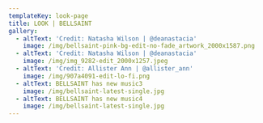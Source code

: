 ```yaml
---
templateKey: look-page
title: LOOK | BELLSAINT
gallery:
  - altText: 'Credit: Natasha Wilson | @deanastacia'
    image: /img/bellsaint-pink-bg-edit-no-fade_artwork_2000x1587.png
  - altText: 'Credit: Natasha Wilson | @deanastacia'
    image: /img/img_9282-edit_2000x1257.jpeg
  - altText: 'Credit: Allister Ann | @allister_ann'
    image: /img/907a4091-edit-lo-fi.png
  - altText: BELLSAINT has new music3
    image: /img/bellsaint-latest-single.jpg
  - altText: BELLSAINT has new music4
    image: /img/bellsaint-latest-single.jpg
---
```


